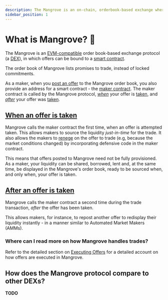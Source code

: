 ```yaml
---
description: The Mangrove is an on-chain, orderbook-based exchange where offers are code.
sidebar_position: 1
---
```



# What is Mangrove? 🌴

The Mangrove is an [EVM-compatible](https://ethereum.org/en/developers/docs/scaling/sidechains/#evm-compatibility) order book-based exchange protocol (a [DEX](https://ethereum.org/en/defi/)), in which offers can be bound to a [smart contract](https://ethereum.org/en/smart-contracts/).

The order book of Mangrove lists promises to trade, instead of locked commitments.

As a maker, when you [post an offer](technical-references/taking-and-making-offers/reactive-offer/README.md) to the Mangrove order book, you also provide an address for a smart contract - the [maker contract](technical-references/taking-and-making-offers/reactive-offer/maker-contract.md). The maker contract is called by the Mangrove protocol, [*when*](technical-references/taking-and-making-offers/reactive-offer/maker-contract.md#trade-execution) your offer is [taken](technical-references/taking-and-making-offers/taker-order/README.md), and [*after*](technical-references/taking-and-making-offers/reactive-offer/maker-contract.md#trade-posthook) your offer was [taken](technical-references/taking-and-making-offers/taker-order/README.md). 

## [When an offer is taken](technical-references/taking-and-making-offers/reactive-offer/maker-contract.md#trade-execution)

Mangrove calls the maker contract the first time, when an offer is attempted taken. This allows makers to source the liquidity *just-in-time* for the trade. It also allows the makers to [renege](explanations/taker-compensation.md) on the offer to trade (e.g, because the market conditions changed) by incorporating defensive code in the maker contract.

This means that offers posted to Mangrove need not be fully provisioned. As a maker, your liquidity can be shared, borrowed, lent and, at the same time, be displayed in the Mangrove's order book, ready to be sourced when, and only when, your offer is taken.

## [After an offer is taken](technical-references/taking-and-making-offers/reactive-offer/maker-contract.md#offer-post-hook)

Mangrove calls the maker contract a second time during the trade transaction, *after* the offer has been taken.

This allows makers, for instance, to repost another offer to redisplay their liquidity instantly - in a manner similar to Automated Market Makers (AMMs). 

### Where can I read more on how Mangrove handles trades?

Refer to the detailed section on [Executing Offers](technical-references/taking-and-making-offers/reactive-offer/executing-offers.md) for a detailed account on how offers are executed in Mangrove.


## How does the Mangrove protocol compare to other DEXs?

**TODO**
